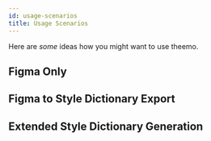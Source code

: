 ```yaml
---
id: usage-scenarios
title: Usage Scenarios
---
```


Here are _some_ ideas how you might want to use theemo.

## Figma Only

## Figma to Style Dictionary Export

## Extended Style Dictionary Generation
